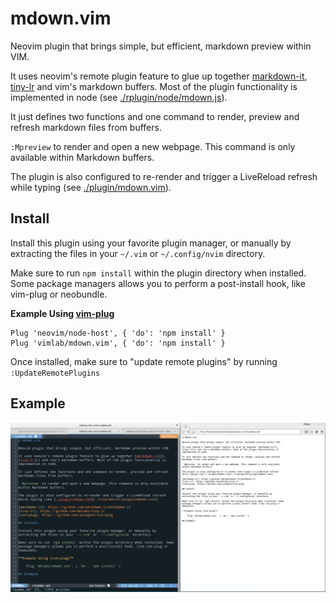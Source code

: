 # mdown.vim

Neovim plugin that brings simple, but efficient, markdown preview within VIM.

It uses neovim's remote plugin feature to glue up together [markdown-it][],
[tiny-lr]() and vim's markdown buffers. Most of the plugin functionality is
implemented in node (see [./rplugin/node/mdown.js](./rplugin/node/mdown.js)).

It just defines two functions and one command to render, preview and refresh
markdown files from buffers.

`:Mpreview` to render and open a new webpage. This command is only available
within Markdown buffers.

The plugin is also configured to re-render and trigger a LiveReload refresh
while typing (see [./plugin/mdown.vim](./plugin/mdown.vim)).

[markdown-it]: https://github.com/markdown-it/markdown-it
[tiny-lr]: https://github.com/mklabs/tiny-lr
[vim-plug]: https://github.com/junegunn/vim-plug

## Install

Install this plugin using your favorite plugin manager, or manually by
extracting the files in your `~/.vim` or `~/.config/nvim` directory.

Make sure to run `npm install` within the plugin directory when installed. Some
package managers allows you to perform a post-install hook, like vim-plug or
neobundle.

**Example Using [vim-plug]**

    Plug 'neovim/node-host', { 'do': 'npm install' }
    Plug 'vimlab/mdown.vim', { 'do': 'npm install' }

Once installed, make sure to "update remote plugins" by running `:UpdateRemotePlugins`

## Example

![5s demo](./mdown.gif)
